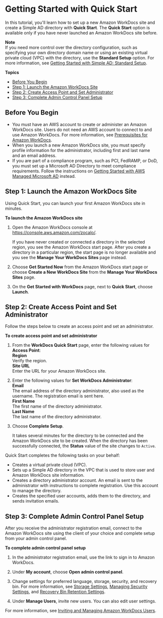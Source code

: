 # Getting Started with Quick Start<a name="cloud_quick_start"></a>

In this tutorial, you'll learn how to set up a new Amazon WorkDocs site and create a Simple AD directory with **Quick Start**\. The **Quick Start** option is available only if you have never launched an Amazon WorkDocs site before\.

**Note**  
If you need more control over the directory configuration, such as specifying your own directory domain name or using an existing virtual private cloud \(VPC\) with the directory, use the **Standard Setup** option\. For more information, see [Getting Started with Simple AD: Standard Setup](cloud_standard_setup.md)\.

**Topics**
+ [Before You Begin](#quick-setup-prereqs)
+ [Step 1: Launch the Amazon WorkDocs Site](#quick-setup-launch-site)
+ [Step 2: Create Access Point and Set Administrator](#quick-setup-access)
+ [Step 3: Complete Admin Control Panel Setup](#quick-setup-admin-panel)

## Before You Begin<a name="quick-setup-prereqs"></a>
+ You must have an AWS account to create or administer an Amazon WorkDocs site\. Users do not need an AWS account to connect to and use Amazon WorkDocs\. For more information, see [Prerequisites for Amazon WorkDocs](prereqs.md)\.
+ When you launch a new Amazon WorkDocs site, you must specify profile information for the administrator, including first and last name and an email address\. 
+ If you are part of a compliance program, such as PCI, FedRAMP, or DoD, you must set up a Microsoft AD Directory to meet compliance requirements\. Follow the instructions on [Getting Started with AWS Managed Microsoft AD](connect_directory_microsoft.md) instead\.

## Step 1: Launch the Amazon WorkDocs Site<a name="quick-setup-launch-site"></a>

Using Quick Start, you can launch your first Amazon WorkDocs site in minutes\.

**To launch the Amazon WorkDocs site**

1. Open the Amazon WorkDocs console at [https://console\.aws\.amazon\.com/zocalo/](https://console.aws.amazon.com/zocalo/)\.

   If you have never created or connected a directory in the selected region, you see the Amazon WorkDocs start page\. After you create a directory in a particular region, the start page is no longer available and you see the **Manage Your WorkDocs Sites** page instead\.

1. Choose **Get Started Now** from the Amazon WorkDocs start page or choose **Create a New WorkDocs Site** from the **Manage Your WorkDocs Sites** page\.

1. On the **Get Started with WorkDocs** page, next to **Quick Start**, choose **Launch**\.

## Step 2: Create Access Point and Set Administrator<a name="quick-setup-access"></a>

Follow the steps below to create an access point and set an administrator\.

**To create access point and set administrator**

1. From the **WorkDocs Quick Start** page, enter the following values for **Access Point**:  
**Region**  
Verify the region\.  
**Site URL**  
Enter the URL for your Amazon WorkDocs site\.

1. Enter the following values for **Set WorkDocs Administrator**:  
**Email**  
The email address of the directory administrator, also used as the username\. The registration email is sent here\.  
**First Name**  
The first name of the directory administrator\.  
**Last Name**  
The last name of the directory administrator\.

1. Choose **Complete Setup**\.

   It takes several minutes for the directory to be connected and the Amazon WorkDocs site to be created\. When the directory has been successfully connected, the **Status** value of the site changes to `Active`\.

Quick Start completes the following tasks on your behalf:
+ Creates a virtual private cloud \(VPC\)\.
+ Sets up a Simple AD directory in the VPC that is used to store user and Amazon WorkDocs site information\.
+ Creates a directory administrator account\. An email is sent to the administrator with instructions to complete registration\. Use this account to manage the directory\.
+ Creates the specified user accounts, adds them to the directory, and sends invitation emails\.

## Step 3: Complete Admin Control Panel Setup<a name="quick-setup-admin-panel"></a>

After you receive the administrator registration email, connect to the Amazon WorkDocs site using the client of your choice and complete setup from your admin control panel\.

**To complete admin control panel setup**

1. In the administrator registration email, use the link to sign in to Amazon WorkDocs\.

1. Under **My account**, choose **Open admin control panel**\.

1. Change settings for preferred language, storage, security, and recovery bin\. For more information, see [Storage Settings](manage-sites.md#storage-limits), [Managing Security Settings](security-settings.md), and [Recovery Bin Retention Settings](manage-sites.md#recovery-bin)\.

1. Under **Manage Users**, invite new users\. You can also edit user settings\. 

For more information, see [Inviting and Managing Amazon WorkDocs Users](users.md)\.